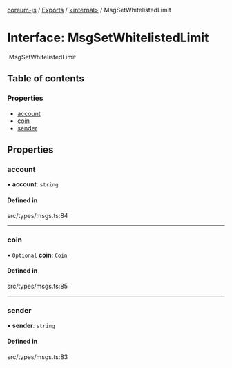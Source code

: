 [coreum-js](../README.md) / [Exports](../modules.md) / [<internal\>](../modules/internal_.md) / MsgSetWhitelistedLimit

# Interface: MsgSetWhitelistedLimit

[<internal>](../modules/internal_.md).MsgSetWhitelistedLimit

## Table of contents

### Properties

- [account](internal_.MsgSetWhitelistedLimit.md#account)
- [coin](internal_.MsgSetWhitelistedLimit.md#coin)
- [sender](internal_.MsgSetWhitelistedLimit.md#sender)

## Properties

### account

• **account**: `string`

#### Defined in

src/types/msgs.ts:84

___

### coin

• `Optional` **coin**: `Coin`

#### Defined in

src/types/msgs.ts:85

___

### sender

• **sender**: `string`

#### Defined in

src/types/msgs.ts:83
